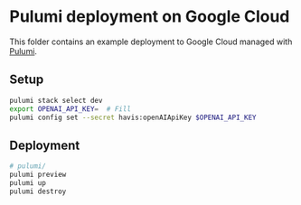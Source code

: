 # Pulumi deployment on Google Cloud

This folder contains an example deployment to Google Cloud managed with [Pulumi](https://www.pulumi.com/).

## Setup

```sh
pulumi stack select dev
export OPENAI_API_KEY=  # Fill
pulumi config set --secret havis:openAIApiKey $OPENAI_API_KEY
```

## Deployment

```sh
# pulumi/
pulumi preview
pulumi up
pulumi destroy
```
